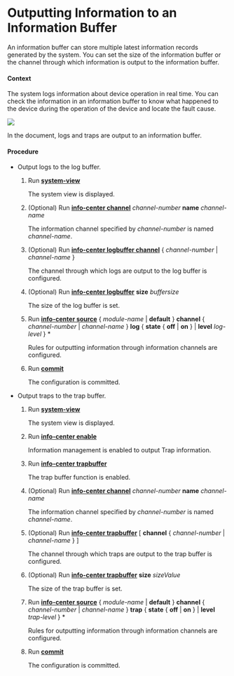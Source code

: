 Outputting Information to an Information Buffer
===============================================

An information buffer can store multiple latest information records generated by the system. You can set the size of the information buffer or the channel through which information is output to the information buffer.

#### Context

The system logs information about device operation in real time. You can check the information in an information buffer to know what happened to the device during the operation of the device and locate the fault cause.

![](../../../../public_sys-resources/note_3.0-en-us.png) 

In the document, logs and traps are output to an information buffer.



#### Procedure

* Output logs to the log buffer.
  1. Run [**system-view**](cmdqueryname=system-view)
     
     
     
     The system view is displayed.
  2. (Optional) Run [**info-center channel**](cmdqueryname=info-center+channel) *channel-number* **name** *channel-name*
     
     
     
     The information channel specified by *channel-number* is named *channel-name*.
  3. (Optional) Run [**info-center logbuffer channel**](cmdqueryname=info-center+logbuffer+channel) { *channel-number* | *channel-name* }
     
     
     
     The channel through which logs are output to the log buffer is configured.
  4. (Optional) Run [**info-center logbuffer**](cmdqueryname=info-center+logbuffer) **size** *buffersize*
     
     
     
     The size of the log buffer is set.
  5. Run [**info-center source**](cmdqueryname=info-center+source) { *module-name* | **default** } **channel** { *channel-number* | *channel-name* } **log** { **state** { **off** | **on** } | **level** *log-level* } \*
     
     
     
     Rules for outputting information through information channels are configured.
  6. Run [**commit**](cmdqueryname=commit)
     
     
     
     The configuration is committed.
* Output traps to the trap buffer.
  1. Run [**system-view**](cmdqueryname=system-view)
     
     
     
     The system view is displayed.
  2. Run [**info-center enable**](cmdqueryname=info-center+enable)
     
     
     
     Information management is enabled to output Trap information.
  3. Run [**info-center trapbuffer**](cmdqueryname=info-center+trapbuffer)
     
     
     
     The trap buffer function is enabled.
  4. (Optional) Run [**info-center channel**](cmdqueryname=info-center+channel) *channel-number* **name** *channel-name*
     
     
     
     The information channel specified by *channel-number* is named *channel-name*.
  5. (Optional) Run [**info-center trapbuffer**](cmdqueryname=info-center+trapbuffer) [ **channel** { *channel-number* | *channel-name* } ]
     
     
     
     The channel through which traps are output to the trap buffer is configured.
  6. (Optional) Run [**info-center trapbuffer**](cmdqueryname=info-center+trapbuffer) **size** *sizeValue*
     
     
     
     The size of the trap buffer is set.
  7. Run [**info-center source**](cmdqueryname=info-center+source) { *module-name* | **default** } **channel** { *channel-number* | *channel-name* } **trap** { **state** { **off** | **on** } | **level** *trap-level* } \*
     
     
     
     Rules for outputting information through information channels are configured.
  8. Run [**commit**](cmdqueryname=commit)
     
     
     
     The configuration is committed.